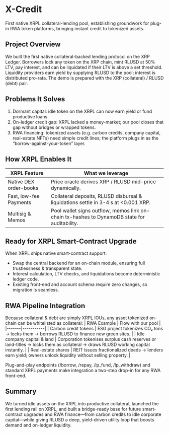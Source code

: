# X-Credit

First native XRPL collateral-lending pool, establishing groundwork for plug-in RWA token platforms, bringing instant credit to tokenized assets.

## Project Overview
We built the first native collateral-backed lending protocol on the XRP Ledger. Borrowers lock any token on the XRP chain, mint RLUSD at 50% LTV, pay interest, and can be liquidated if their LTV is above a set threshold. Liquidity providers earn yield by supplying RLUSD to the pool; interest is distributed pro-rata. The demo is prepared with the XRP (collateral) / RLUSD (debt) pair.

## Problems It Solves
1. Dormant capital: idle token on the XRPL can now earn yield or fund productive loans.
2. On-ledger credit gap: XRPL lacked a money-market; our pool closes that gap without bridges or wrapped tokens.
3. RWA financing: tokenized assets (e.g. carbon credits, company capital, real-estate NFTs) need simple credit lines; the platform plugs in as the “borrow-against-your-token” layer.

## How XRPL Enables It
| XRPL Feature | What we leverage |
|-------|-----------|
| Native DEX order-books | Price oracle derives XRP / RLUSD mid-price dynamically. |
| Fast, low-fee Payments | Collateral deposits, RLUSD disbursal & liquidations settle in 3-4 s at <0.001 XRP. |
| Multisig & Memos | Pool wallet signs outflow, memos link on-chain tx-hashes to DynamoDB state for auditability. |

## Ready for XRPL Smart-Contract Upgrade
When XRPL ships native smart-contract support:
- Swap the central backend for an on-chain module, ensuring full trustlessness & transparent state.
- Interest calculation, LTV checks, and liquidations become deterministic ledger code.
- Existing front-end and account schema require zero changes, so migration is seamless.

## RWA Pipeline Integration
Because collateral & debt are simply XRPL IOUs, any asset tokenized on-chain can be whitelisted as collateral:
| RWA Example | Flow with our pool |
|-------|-----------|
| Carbon credit tokens |	ESG project tokenizes CO₂ tons → locks them → borrows RLUSD to finance new green sites. |
| Idle company capital & land | Corporation tokenises surplus cash reserves or land-titles → locks them as collateral → draws RLUSD working capital instantly. |
| Real-estate shares | REIT issues fractionalized deeds → lenders earn yield; owners unlock liquidity without selling property. |

Plug-and-play endpoints (/borrow, /repay, /lp_fund, /lp_withdraw) and standard XRPL payments make integration a two-step drop-in for any RWA front-end.

## Summary
We turned idle assets on the XRPL into productive collateral, launched the first lending rail on XRPL, and built a bridge-ready base for future smart-contract upgrades and RWA finance—from carbon credits to idle corporate capital—while giving RLUSD a deep, yield-driven utility loop that boosts demand and on-ledger liquidity.
